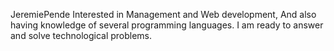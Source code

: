 JeremiePende
Interested in Management and Web development, And also having knowledge of several programming languages.
I am ready to answer and solve technological problems.
